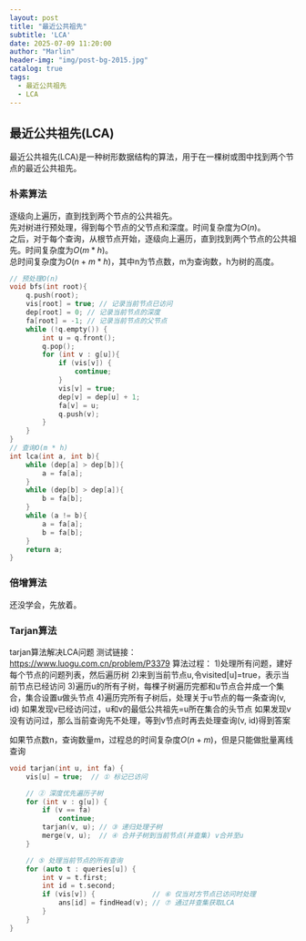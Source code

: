 ```yaml
---
layout: post
title: "最近公共祖先"
subtitle: 'LCA'
date: 2025-07-09 11:20:00
author: "Marlin"
header-img: "img/post-bg-2015.jpg"
catalog: true
tags:
  - 最近公共祖先
  - LCA
---
```


## 最近公共祖先(LCA)
最近公共祖先(LCA)是一种树形数据结构的算法，用于在一棵树或图中找到两个节点的最近公共祖先。

### 朴素算法
逐级向上遍历，直到找到两个节点的公共祖先。  
先对树进行预处理，得到每个节点的父节点和深度。时间复杂度为$O(n)$。  
之后，对于每个查询，从根节点开始，逐级向上遍历，直到找到两个节点的公共祖先。时间复杂度为$O(m*h)$。    
总时间复杂度为$O(n+m*h)$，其中n为节点数，m为查询数，h为树的高度。  

```cpp
// 预处理O(n)
void bfs(int root){
    q.push(root);
    vis[root] = true; // 记录当前节点已访问
    dep[root] = 0; // 记录当前节点的深度
    fa[root] = -1; // 记录当前节点的父节点
    while (!q.empty()) {
        int u = q.front();
        q.pop();
        for (int v : g[u]){
            if (vis[v]) {
                continue;
            }
            vis[v] = true;
            dep[v] = dep[u] + 1;
            fa[v] = u;
            q.push(v);
        }
    }
}
// 查询O(m * h)
int lca(int a, int b){
    while (dep[a] > dep[b]){
        a = fa[a];
    }
    while (dep[b] > dep[a]){
        b = fa[b];
    }
    while (a != b){
        a = fa[a];
        b = fa[b];
    }
    return a;
}
```

### 倍增算法
还没学会，先放着。

### Tarjan算法
tarjan算法解决LCA问题
测试链接：https://www.luogu.com.cn/problem/P3379
算法过程：
1)处理所有问题，建好每个节点的问题列表，然后遍历树
2)来到当前节点u,令visited[u]=true，表示当前节点已经访问
3)遍历u的所有子树，每棵子树遍历完都和u节点合并成一个集合，集合设置u做头节点
4)遍历完所有子树后，处理关于u节点的每一条查询(v, id)
如果发现v已经访问过，u和v的最低公共祖先=u所在集合的头节点
如果发现v没有访问过，那么当前查询先不处理，等到v节点时再去处理查询(v, id)得到答案

如果节点数n，查询数量m，过程总的时间复杂度$O(n+m)$，但是只能做批量离线查询

```cpp
void tarjan(int u, int fa) {
    vis[u] = true;  // ① 标记已访问

    // ② 深度优先遍历子树
    for (int v : g[u]) {
        if (v == fa)
            continue;
        tarjan(v, u); // ③ 递归处理子树
        merge(v, u);  // ④ 合并子树到当前节点(并查集) v合并至u
    }

    // ⑤ 处理当前节点的所有查询
    for (auto t : queries[u]) {
        int v = t.first;
        int id = t.second;
        if (vis[v]) {              // ⑥ 仅当对方节点已访问时处理
            ans[id] = findHead(v); // ⑦ 通过并查集获取LCA
        }
    }
}
```